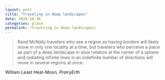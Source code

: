 ```yaml
---
layout: post
title: "Traveling in deep landscapes"
date: 2018-10-26
categories: place
permalink: /traveling-in-deep-landscapes/
---
```


> Rand McNally travelers who see a region as having borders will likely move in only one locality at a time, but travelers who perceive a place as part of a deep landscape in slow rotation at the center of a sphere and radiating infinite lines in an indefinite number of directions will move in several regions at once.

William Least Heat-Moon, *PrairyErth*
